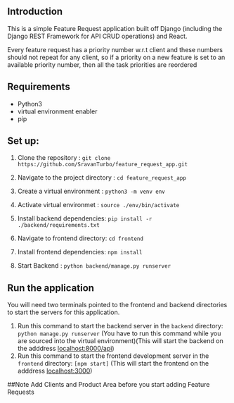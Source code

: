 ## Introduction
This is a simple Feature Request application built off Django (including the Django REST Framework for API CRUD operations) and React.

Every feature request has a priority number w.r.t client and these numbers should not repeat for any client, so if a priority on a new feature is set to an available priority number, then all the task priorities are reordered

## Requirements
* Python3
* virtual environment enabler
* pip



## Set up:
1. Clone the repository : ```git clone https://github.com/SravanTurbo/feature_request_app.git```
2. Navigate to the project directory : ```cd feature_request_app```
3. Create a virtual environment : ```python3 -m venv env```
4. Activate virtual environmet : ```source ./env/bin/activate```
5. Install backend dependencies: ```pip install -r ./backend/requirements.txt```
7. Navigate to frontend directory: ```cd frontend```
8. Install frontend dependencies: ```npm install```

6. Start Backend : ```python backend/manage.py runserver```

## Run the application
You will need two terminals pointed to the frontend and backend directories to start the servers for this application.

1. Run this command to start the backend server in the ```backend``` directory: ```python manage.py runserver``` (You have to run this command while you are sourced into the virtual environment)(This will start the backend on the adddress [localhost:8000/api](http://localhost:8000/api))
2. Run this command to start the frontend development server in the ```frontend``` directory: ```[npm start]``` (This will start the frontend on the adddress [localhost:3000](http://localhost:3000))


##Note
Add Clients and Product Area before you start adding Feature Requests
